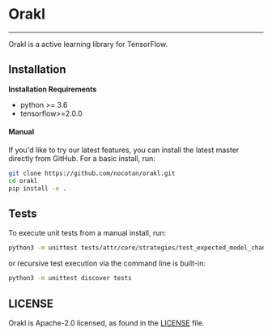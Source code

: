 # Orakl

---

Orakl is a active learning library for TensorFlow.

## Installation
**Installation Requirements**
* python >= 3.6
* tensorflow>=2.0.0

#### Manual

If you'd like to try our latest features, you can install the latest master directly from GitHub. For a basic install, run:

```bash
git clone https://github.com/nocotan/orakl.git
cd orakl
pip install -e .
```

## Tests

To execute unit tests from a manual install, run:

```bash
python3 -m unittest tests/attr/core/strategies/test_expected_model_change.py
```

or recursive test execution via the command line is built-in:

```bash
python3 -m unittest discover tests
```

## LICENSE
Orakl is Apache-2.0 licensed, as found in the [LICENSE](LICENSE) file.